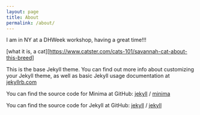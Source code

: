 ```yaml
---
layout: page
title: About
permalink: /about/
---
```

I am in NY at a DHWeek workshop, having a great time!!!

[what it is, a cat][https://www.catster.com/cats-101/savannah-cat-about-this-breed]

This is the base Jekyll theme. You can find out more info about customizing your Jekyll theme, as well as basic Jekyll usage documentation at [jekyllrb.com](https://jekyllrb.com/)

You can find the source code for Minima at GitHub:
[jekyll][jekyll-organization] /
[minima](https://github.com/jekyll/minima)

You can find the source code for Jekyll at GitHub:
[jekyll][jekyll-organization] /
[jekyll](https://github.com/jekyll/jekyll)


[jekyll-organization]: https://github.com/jekyll
